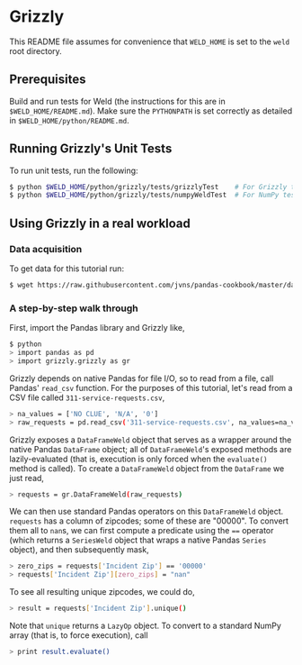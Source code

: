 # Grizzly

This README file assumes for convenience that `WELD_HOME` is set to the `weld` root directory.


## Prerequisites

Build and run tests for Weld (the instructions for this are in `$WELD_HOME/README.md`).  Make sure the `PYTHONPATH` is set correctly as detailed in `$WELD_HOME/python/README.md`.


## Running Grizzly's Unit Tests

To run unit tests, run the following:

```bash
$ python $WELD_HOME/python/grizzly/tests/grizzlyTest    # For Grizzly tests
$ python $WELD_HOME/python/grizzly/tests/numpyWeldTest  # For NumPy tests
```

## Using Grizzly in a real workload

### Data acquisition

To get data for this tutorial run:

```bash
$ wget https://raw.githubusercontent.com/jvns/pandas-cookbook/master/data/311-service-requests.csv
```

### A step-by-step walk through

First, import the Pandas library and Grizzly like,

```bash
$ python
> import pandas as pd
> import grizzly.grizzly as gr
```

Grizzly depends on native Pandas for file I/O, so to read from a file, call Pandas' `read_csv` function. For the purposes of this tutorial, let's read from a CSV file called `311-service-requests.csv`,

```bash
> na_values = ['NO CLUE', 'N/A', '0']
> raw_requests = pd.read_csv('311-service-requests.csv', na_values=na_values, dtype={'Incident Zip': str})
```

Grizzly exposes a `DataFrameWeld` object that serves as a wrapper around the native Pandas `DataFrame` object; all of `DataFrameWeld`'s exposed methods are lazily-evaluated (that is, execution is only forced when the `evaluate()` method is called). To create a `DataFrameWeld` object from the `DataFrame` we just read,

```bash
> requests = gr.DataFrameWeld(raw_requests)
```

We can then use standard Pandas operators on this `DataFrameWeld` object. `requests` has a column of zipcodes; some of these are "00000". To convert them all to `nan`s, we can first compute a predicate using the `==` operator (which returns a `SeriesWeld` object that wraps a native Pandas `Series` object), and then subsequently mask,

```bash
> zero_zips = requests['Incident Zip'] == '00000'
> requests['Incident Zip'][zero_zips] = "nan"
```

To see all resulting unique zipcodes, we could do,

```bash
> result = requests['Incident Zip'].unique()
```

Note that `unique` returns a `LazyOp` object. To convert to a standard NumPy array (that is, to force execution), call

```bash
> print result.evaluate()
```
